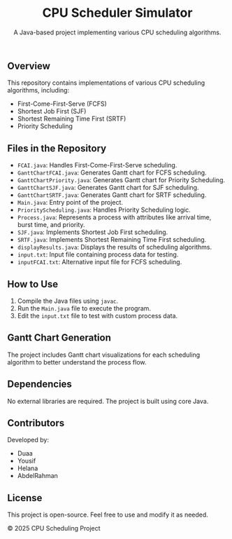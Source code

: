 <!DOCTYPE html>
<html lang="en">
<head>
    <meta charset="UTF-8">
    <meta name="viewport" content="width=device-width, initial-scale=1.0">
    
</head>
<body>
    <header>
        <h1>CPU Scheduler Simulator</h1>
        <p>A Java-based project implementing various CPU scheduling algorithms.</p>
    </header>
    <main>
        <h2>Overview</h2>
        <p>This repository contains implementations of various CPU scheduling algorithms, including:</p>
        <ul>
            <li>First-Come-First-Serve (FCFS)</li>
            <li>Shortest Job First (SJF)</li>
            <li>Shortest Remaining Time First (SRTF)</li>
            <li>Priority Scheduling</li>
        </ul>
    <h2>Files in the Repository</h2>
    <ul>
        <li><code>FCAI.java</code>: Handles First-Come-First-Serve scheduling.</li>
        <li><code>GanttChartFCAI.java</code>: Generates Gantt chart for FCFS scheduling.</li>
        <li><code>GanttChartPriority.java</code>: Generates Gantt chart for Priority Scheduling.</li>
        <li><code>GanttChartSJF.java</code>: Generates Gantt chart for SJF scheduling.</li>
        <li><code>GanttChartSRTF.java</code>: Generates Gantt chart for SRTF scheduling.</li>
        <li><code>Main.java</code>: Entry point of the project.</li>
        <li><code>PriorityScheduling.java</code>: Handles Priority Scheduling logic.</li>
        <li><code>Process.java</code>: Represents a process with attributes like arrival time, burst time, and priority.</li>
        <li><code>SJF.java</code>: Implements Shortest Job First scheduling.</li>
        <li><code>SRTF.java</code>: Implements Shortest Remaining Time First scheduling.</li>
        <li><code>displayResults.java</code>: Displays the results of scheduling algorithms.</li>
        <li><code>input.txt</code>: Input file containing process data for testing.</li>
        <li><code>inputFCAI.txt</code>: Alternative input file for FCFS scheduling.</li>
    </ul>
    <h2>How to Use</h2>
    <ol>
        <li>Compile the Java files using <code>javac</code>.</li>
        <li>Run the <code>Main.java</code> file to execute the program.</li>
        <li>Edit the <code>input.txt</code> file to test with custom process data.</li>
    </ol>
    <h2>Gantt Chart Generation</h2>
    <p>The project includes Gantt chart visualizations for each scheduling algorithm to better understand the process flow.</p>
    <h2>Dependencies</h2>
    <p>No external libraries are required. The project is built using core Java.</p>
    <h2>Contributors</h2>
    <p>Developed by:</p>
<ul>
    <li>Duaa </li>
    <li>Yousif</li>
    <li>Helana</li>
    <li>AbdelRahman</li>
</ul>
    <h2>License</h2>
    <p>This project is open-source. Feel free to use and modify it as needed.</p>

<footer>
    <p>&copy; 2025 CPU Scheduling Project</p>
</footer>

</body>
</html>
